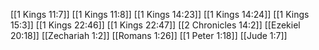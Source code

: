 [[1 Kings 11:7]]
[[1 Kings 11:8]]
[[1 Kings 14:23]]
[[1 Kings 14:24]]
[[1 Kings 15:3]]
[[1 Kings 22:46]]
[[1 Kings 22:47]]
[[2 Chronicles 14:2]]
[[Ezekiel 20:18]]
[[Zechariah 1:2]]
[[Romans 1:26]]
[[1 Peter 1:18]]
[[Jude 1:7]]
